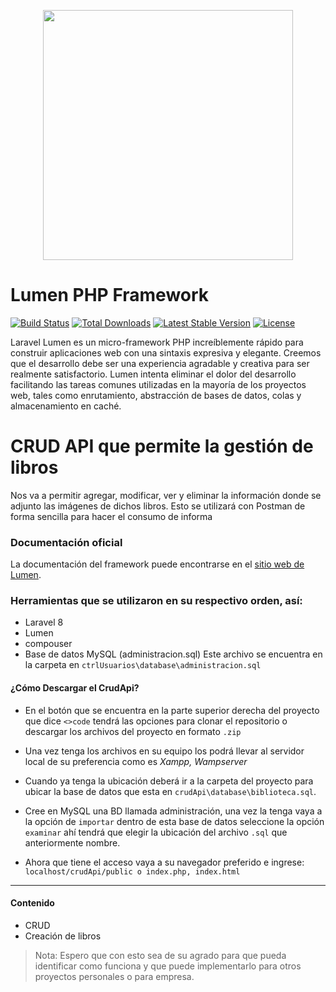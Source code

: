 <p align="center"><a href="https://laravel.com" target="_blank"><img src="https://external-content.duckduckgo.com/iu/?u=https%3A%2F%2Fwww.laramind.com%2Fblog%2Fwp-content%2Fuploads%2F2017%2F02%2Fscandaliitaliani-12.png&f=1&nofb=1&ipt=d2a326a3dd619473f4802727341cc5e22806bacf4d7ad7a64ed4b9041b6b23ea&ipo=images" width="400"></a></p>

# Lumen PHP Framework

[![Build Status](https://travis-ci.org/laravel/lumen-framework.svg)](https://travis-ci.org/laravel/lumen-framework)
[![Total Downloads](https://img.shields.io/packagist/dt/laravel/framework)](https://packagist.org/packages/laravel/lumen-framework)
[![Latest Stable Version](https://img.shields.io/packagist/v/laravel/framework)](https://packagist.org/packages/laravel/lumen-framework)
[![License](https://img.shields.io/packagist/l/laravel/framework)](https://packagist.org/packages/laravel/lumen-framework)

Laravel Lumen es un micro-framework PHP increíblemente rápido para construir aplicaciones web con una sintaxis expresiva y elegante. Creemos que el desarrollo debe ser una experiencia agradable y creativa para ser realmente satisfactorio. Lumen intenta eliminar el dolor del desarrollo facilitando las tareas comunes utilizadas en la mayoría de los proyectos web, tales como enrutamiento, abstracción de bases de datos, colas y almacenamiento en caché.

# CRUD API que permite la gestión de libros

Nos va a permitir agregar, modificar, ver y eliminar la información donde se adjunto las imágenes de dichos libros. Esto se utilizará con Postman de forma sencilla para hacer el consumo de informa

### Documentación oficial

La documentación del framework puede encontrarse en el [sitio web de Lumen](https://lumen.laravel.com/docs).


### Herramientas que se utilizaron en su respectivo orden, así:
- Laravel 8
- Lumen
- compouser
- Base de datos MySQL (administracion.sql)
Este archivo se encuentra en la carpeta en `ctrlUsuarios\database\administracion.sql`

#### ¿Cómo Descargar el CrudApi?

- En el botón que se encuentra en la parte superior derecha del proyecto que dice `<>code` tendrá las opciones para clonar el repositorio o descargar los archivos del proyecto en formato `.zip`

- Una vez tenga los archivos en su equipo los podrá llevar al servidor local de su preferencia como es *Xampp, Wampserver*

- Cuando ya tenga la ubicación deberá ir a la carpeta del proyecto para ubicar la base de datos que esta en `crudApi\database\biblioteca.sql`.

- Cree en MySQL una BD llamada administración, una vez la tenga vaya a la opción de `importar` dentro de esta base de datos seleccione la opción `examinar` ahí tendrá que elegir la ubicación del archivo `.sql` que anteriormente nombre.

- Ahora que tiene el acceso vaya a su navegador preferido e ingrese: `localhost/crudApi/public o index.php, index.html`

------------

#### Contenido
- CRUD
- Creación de libros

> Nota: Espero que con esto sea de su agrado para que pueda identificar como funciona y que puede implementarlo para otros proyectos personales o para empresa.
